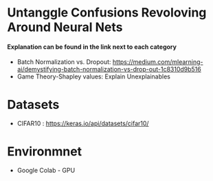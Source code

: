 # Untanggle Confusions Revoloving Around Neural Nets

#### Explanation can be found in the link next to each category 

- Batch Normalization vs. Dropout: 
  https://medium.com/mlearning-ai/demystifying-batch-normalization-vs-drop-out-1c8310d9b516
- Game Theory-Shapley values: Explain Unexplainables

# Datasets 
- CIFAR10 : https://keras.io/api/datasets/cifar10/

# Environmnet
- Google Colab - GPU
